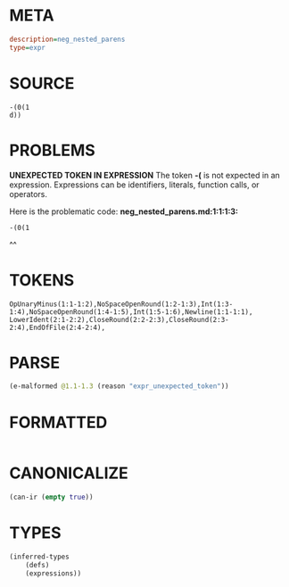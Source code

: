 # META
~~~ini
description=neg_nested_parens
type=expr
~~~
# SOURCE
~~~roc
-(0(1
d))
~~~
# PROBLEMS
**UNEXPECTED TOKEN IN EXPRESSION**
The token **-(** is not expected in an expression.
Expressions can be identifiers, literals, function calls, or operators.

Here is the problematic code:
**neg_nested_parens.md:1:1:1:3:**
```roc
-(0(1
```
^^


# TOKENS
~~~zig
OpUnaryMinus(1:1-1:2),NoSpaceOpenRound(1:2-1:3),Int(1:3-1:4),NoSpaceOpenRound(1:4-1:5),Int(1:5-1:6),Newline(1:1-1:1),
LowerIdent(2:1-2:2),CloseRound(2:2-2:3),CloseRound(2:3-2:4),EndOfFile(2:4-2:4),
~~~
# PARSE
~~~clojure
(e-malformed @1.1-1.3 (reason "expr_unexpected_token"))
~~~
# FORMATTED
~~~roc

~~~
# CANONICALIZE
~~~clojure
(can-ir (empty true))
~~~
# TYPES
~~~clojure
(inferred-types
	(defs)
	(expressions))
~~~

